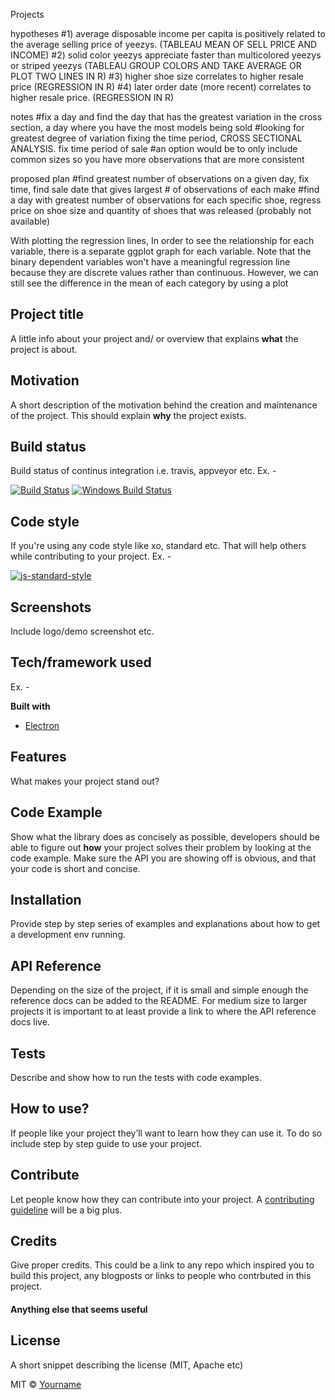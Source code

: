  Projects

hypotheses
    #1) average disposable income per capita is positively related to the average selling price of yeezys. (TABLEAU MEAN OF SELL PRICE AND INCOME)
    #2) solid color yeezys appreciate faster than multicolored yeezys or striped yeezys (TABLEAU GROUP COLORS AND TAKE AVERAGE OR PLOT TWO LINES IN R)
    #3) higher shoe size correlates to higher resale price (REGRESSION IN R)
    #4) later order date (more recent) correlates to higher resale price. (REGRESSION IN R)

notes
    #fix a day and find the day that has the greatest variation in the cross section, a day where you have the most models being sold
    #looking for greatest degree of variation fixing the time period, CROSS SECTIONAL ANALYSIS. fix time period of sale
    #an option would be to only include common sizes so you have more observations that are more consistent

proposed plan
    #find greatest number of observations on a given day, fix time, find sale date that gives largest # of observations of each make
    #find a day with greatest number of observations for each specific shoe, regress price on shoe size and quantity of shoes that was released (probably not available)


With plotting the regression lines, In order to see the relationship for each variable, there is a separate ggplot graph for each variable. Note that the binary dependent 
      variables won't have a meaningful regression line because they are discrete values rather than continuous. However, we can still see the difference in the mean
      of each category by using a plot
      
      
## Project title
A little info about your project and/ or overview that explains **what** the project is about.

## Motivation
A short description of the motivation behind the creation and maintenance of the project. This should explain **why** the project exists.

## Build status
Build status of continus integration i.e. travis, appveyor etc. Ex. - 

[![Build Status](https://travis-ci.org/akashnimare/foco.svg?branch=master)](https://travis-ci.org/akashnimare/foco)
[![Windows Build Status](https://ci.appveyor.com/api/projects/status/github/akashnimare/foco?branch=master&svg=true)](https://ci.appveyor.com/project/akashnimare/foco/branch/master)

## Code style
If you're using any code style like xo, standard etc. That will help others while contributing to your project. Ex. -

[![js-standard-style](https://img.shields.io/badge/code%20style-standard-brightgreen.svg?style=flat)](https://github.com/feross/standard)
 
## Screenshots
Include logo/demo screenshot etc.

## Tech/framework used
Ex. -

<b>Built with</b>
- [Electron](https://electron.atom.io)

## Features
What makes your project stand out?

## Code Example
Show what the library does as concisely as possible, developers should be able to figure out **how** your project solves their problem by looking at the code example. Make sure the API you are showing off is obvious, and that your code is short and concise.

## Installation
Provide step by step series of examples and explanations about how to get a development env running.

## API Reference

Depending on the size of the project, if it is small and simple enough the reference docs can be added to the README. For medium size to larger projects it is important to at least provide a link to where the API reference docs live.

## Tests
Describe and show how to run the tests with code examples.

## How to use?
If people like your project they’ll want to learn how they can use it. To do so include step by step guide to use your project.

## Contribute

Let people know how they can contribute into your project. A [contributing guideline](https://github.com/zulip/zulip-electron/blob/master/CONTRIBUTING.md) will be a big plus.

## Credits
Give proper credits. This could be a link to any repo which inspired you to build this project, any blogposts or links to people who contrbuted in this project. 

#### Anything else that seems useful

## License
A short snippet describing the license (MIT, Apache etc)

MIT © [Yourname]()
